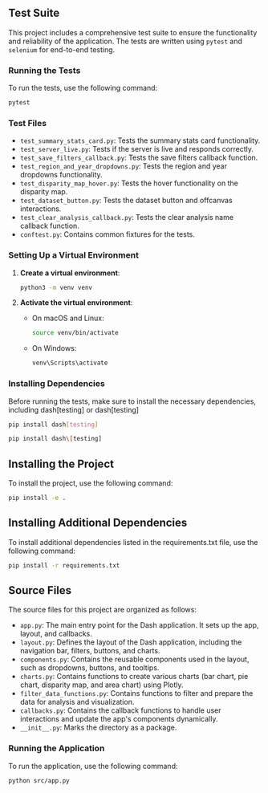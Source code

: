 ## Test Suite

This project includes a comprehensive test suite to ensure the functionality and reliability of the application. The tests are written using `pytest` and `selenium` for end-to-end testing.

### Running the Tests

To run the tests, use the following command:

```bash
pytest
```

### Test Files

- `test_summary_stats_card.py`: Tests the summary stats card functionality.
- `test_server_live.py`: Tests if the server is live and responds correctly.
- `test_save_filters_callback.py`: Tests the save filters callback function.
- `test_region_and_year_dropdowns.py`: Tests the region and year dropdowns functionality.
- `test_disparity_map_hover.py`: Tests the hover functionality on the disparity map.
- `test_dataset_button.py`: Tests the dataset button and offcanvas interactions.
- `test_clear_analysis_callback.py`: Tests the clear analysis name callback function.
- `conftest.py`: Contains common fixtures for the tests.

### Setting Up a Virtual Environment

1. **Create a virtual environment**:
    ```sh
    python3 -m venv venv
    ```

2. **Activate the virtual environment**:
    - On macOS and Linux:
        ```sh
        source venv/bin/activate
        ```
    - On Windows:
        ```sh
        venv\Scripts\activate
        ```

### Installing Dependencies
Before running the tests, make sure to install the necessary dependencies, including dash[testing] or dash\[testing]

```bash
pip install dash[testing]
```

```bash
pip install dash\[testing]
```

## Installing the Project
To install the project, use the following command:

```bash
pip install -e .
```

## Installing Additional Dependencies
To install additional dependencies listed in the requirements.txt file, use the following command:

```bash
pip install -r requirements.txt
```

## Source Files

The source files for this project are organized as follows:

- `app.py`: The main entry point for the Dash application. It sets up the app, layout, and callbacks.
- `layout.py`: Defines the layout of the Dash application, including the navigation bar, filters, buttons, and charts.
- `components.py`: Contains the reusable components used in the layout, such as dropdowns, buttons, and tooltips.
- `charts.py`: Contains functions to create various charts (bar chart, pie chart, disparity map, and area chart) using Plotly.
- `filter_data_functions.py`: Contains functions to filter and prepare the data for analysis and visualization.
- `callbacks.py`: Contains the callback functions to handle user interactions and update the app's components dynamically.
- `__init__.py`: Marks the directory as a package.

### Running the Application

To run the application, use the following command:

```bash
python src/app.py
```
